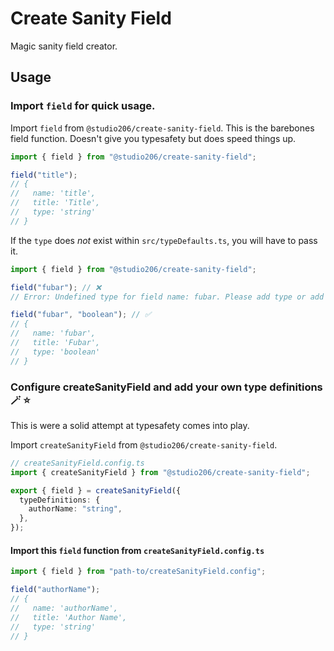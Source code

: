 # Create Sanity Field

Magic sanity field creator.

## Usage

### Import `field` for quick usage.

Import `field` from `@studio206/create-sanity-field`. This is the barebones field function. Doesn't give you typesafety but does speed things up.

```ts
import { field } from "@studio206/create-sanity-field";

field("title");
// {
//   name: 'title',
//   title: 'Title',
//   type: 'string'
// }
```

If the `type` does _not_ exist within `src/typeDefaults.ts`, you will have to pass it.

```ts
import { field } from "@studio206/create-sanity-field";

field("fubar"); // ❌
// Error: Undefined type for field name: fubar. Please add type or add to dictionary

field("fubar", "boolean"); // ✅
// {
//   name: 'fubar',
//   title: 'Fubar',
//   type: 'boolean'
// }
```

### Configure createSanityField and add your own type definitions 🪄 ⭐️

This is were a solid attempt at typesafety comes into play.

Import `createSanityField` from `@studio206/create-sanity-field`.

```ts
// createSanityField.config.ts
import { createSanityField } from "@studio206/create-sanity-field";

export { field } = createSanityField({
  typeDefinitions: {
    authorName: "string",
  },
});
```

#### Import this `field` function from `createSanityField.config.ts`

```ts
import { field } from "path-to/createSanityField.config";

field("authorName");
// {
//   name: 'authorName',
//   title: 'Author Name',
//   type: 'string'
// }
```
